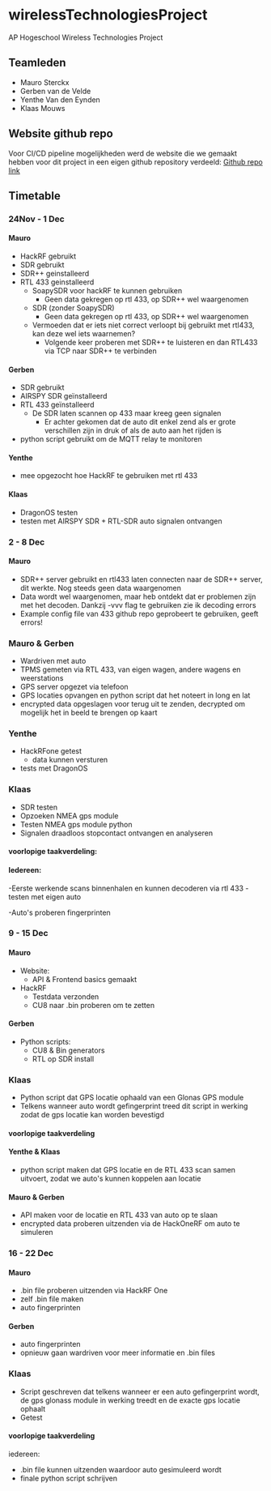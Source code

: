 # wirelessTechnologiesProject

AP Hogeschool Wireless Technologies Project

## Teamleden

- Mauro Sterckx
- Gerben van de Velde
- Yenthe Van den Eynden
- Klaas Mouws

## Website github repo
Voor CI/CD pipeline mogelijkheden werd de website die we gemaakt hebben voor dit project in een eigen github repository verdeeld:
[Github repo link](https://github.com/MauroSterckx/WirelessWebsite.git)

## Timetable

### 24Nov - 1 Dec

#### Mauro

- HackRF gebruikt
- SDR gebruikt
- SDR++ geinstalleerd
- RTL 433 geinstalleerd
  - SoapySDR voor hackRF te kunnen gebruiken
    - Geen data gekregen op rtl 433, op SDR++ wel waargenomen
  - SDR (zonder SoapySDR)
    - Geen data gekregen op rtl 433, op SDR++ wel waargenomen
  - Vermoeden dat er iets niet correct verloopt bij gebruikt met rtl433, kan deze wel iets waarnemen?
    - Volgende keer proberen met SDR++ te luisteren en dan RTL433 via TCP naar SDR++ te verbinden

#### Gerben

- SDR gebruikt
- AIRSPY SDR geïnstalleerd
- RTL 433 geïnstalleerd
  - De SDR laten scannen op 433 maar kreeg geen signalen
    - Er achter gekomen dat de auto dit enkel zend als er grote verschillen zijn in druk of als de auto aan het rijden is
- python script gebruikt om de MQTT relay te monitoren

#### Yenthe

- mee opgezocht hoe HackRF te gebruiken met rtl 433

#### Klaas

- DragonOS testen
- testen met AIRSPY SDR + RTL-SDR auto signalen ontvangen

### 2 - 8 Dec

#### Mauro

- SDR++ server gebruikt en rtl433 laten connecten naar de SDR++ server, dit werkte. Nog steeds geen data waargenomen
- Data wordt wel waargenomen, maar heb ontdekt dat er problemen zijn met het decoden. Dankzij -vvv flag te gebruiken zie ik decoding errors
- Example config file van 433 github repo geprobeert te gebruiken, geeft errors!

### Mauro & Gerben

- Wardriven met auto
- TPMS gemeten via RTL 433, van eigen wagen, andere wagens en weerstations
- GPS server opgezet via telefoon
- GPS locaties opvangen en python script dat het noteert in long en lat
- encrypted data opgeslagen voor terug uit te zenden, decrypted om mogelijk het in beeld te brengen op kaart

### Yenthe

- HackRFone getest
  - data kunnen versturen
- tests met DragonOS

### Klaas

- SDR testen
- Opzoeken NMEA gps module
- Testen NMEA gps module python
- Signalen draadloos stopcontact ontvangen en analyseren

#### voorlopige taakverdeling:

#### Iedereen:

-Eerste werkende scans binnenhalen en kunnen decoderen via rtl 433
-testen met eigen auto

-Auto's proberen fingerprinten

### 9 - 15 Dec

#### Mauro

- Website:
  - API & Frontend basics gemaakt
- HackRF
  - Testdata verzonden
  - CU8 naar .bin proberen om te zetten

#### Gerben

- Python scripts:
  - CU8 & Bin generators
  - RTL op SDR install

### Klaas
- Python script dat GPS locatie ophaald van een Glonas GPS module
- Telkens wanneer auto wordt gefingerprint treed dit script in werking zodat de gps locatie kan worden bevestigd
#### voorlopige taakverdeling

#### Yenthe & Klaas

- python script maken dat GPS locatie en de RTL 433 scan samen uitvoert, zodat we auto's kunnen koppelen aan locatie

#### Mauro & Gerben

- API maken voor de locatie en RTL 433 van auto op te slaan
- encrypted data proberen uitzenden via de HackOneRF om auto te simuleren


### 16 - 22 Dec

#### Mauro

- .bin file proberen uitzenden via HackRF One
- zelf .bin file maken
- auto fingerprinten

#### Gerben

- auto fingerprinten
- opnieuw gaan wardriven voor meer informatie en .bin files

### Klaas

- Script geschreven dat telkens wanneer er een auto gefingerprint wordt, de gps glonass module in werking treedt en de exacte gps locatie ophaalt
- Getest

#### voorlopige taakverdeling

iedereen:
- .bin file kunnen uitzenden waardoor auto gesimuleerd wordt
- finale python script schrijven
